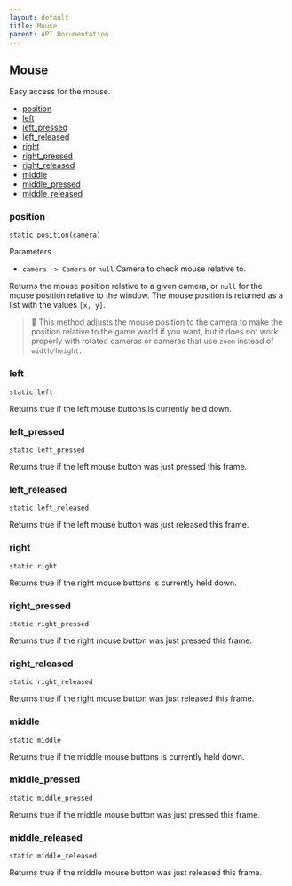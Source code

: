 ```yaml
---
layout: default
title: Mouse
parent: API Documentation
---
```


## Mouse
Easy access for the mouse.

 + [position](#position)
 + [left](#left)
 + [left_pressed](#left_pressed)
 + [left_released](#left_released)
 + [right](#right)
 + [right_pressed](#right_pressed)
 + [right_released](#right_released)
 + [middle](#middle)
 + [middle_pressed](#middle_pressed)
 + [middle_released](#middle_released)

### position
`static position(camera)`

Parameters
 + `camera -> Camera` or `null` Camera to check mouse relative to.
 
Returns the mouse position relative to a given camera, or `null` for the mouse position
relative to the window. The mouse position is returned as a list with the values `[x, y]`.

> 📝 This method adjusts the mouse position to the camera to make the position relative to
> the game world if you want, but it does not work properly with rotated cameras or cameras
> that use `zoom` instead of `width/height`.

### left
`static left`

Returns true if the left mouse buttons is currently held down.

### left_pressed
`static left_pressed`

Returns true if the left mouse button was just pressed this frame.

### left_released
`static left_released`

Returns true if the left mouse button was just released this frame.

### right
`static right`

Returns true if the right mouse buttons is currently held down.

### right_pressed
`static right_pressed`

Returns true if the right mouse button was just pressed this frame.

### right_released
`static right_released`

Returns true if the right mouse button was just released this frame.

### middle
`static middle`

Returns true if the middle mouse buttons is currently held down.

### middle_pressed
`static middle_pressed`

Returns true if the middle mouse button was just pressed this frame.

### middle_released
`static middle_released`

Returns true if the middle mouse button was just released this frame.

